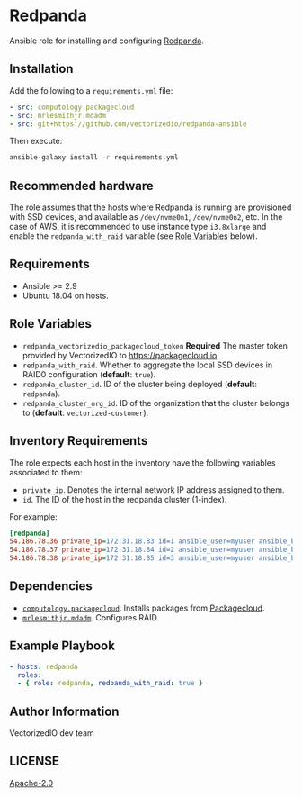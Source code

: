 # Redpanda

Ansible role for installing and configuring [Redpanda](https://vectorized.io).

## Installation

Add the following to a `requirements.yml` file:

```yaml
- src: computology.packagecloud
- src: mrlesmithjr.mdadm
- src: git+https://github.com/vectorizedio/redpanda-ansible
```

Then execute:

```bash
ansible-galaxy install -r requirements.yml
```

## Recommended hardware

The role assumes that the hosts where Redpanda is running are 
provisioned with SSD devices, and available as `/dev/nvme0n1`, 
`/dev/nvme0n2`, etc. In the case of AWS, it is recommended to use 
instance type `i3.8xlarge` and enable the `redpanda_with_raid` 
variable (see [Role Variables](#-role-variables) below).

## Requirements

  * Ansible >= 2.9
  * Ubuntu 18.04 on hosts.

## Role Variables

  * `redpanda_vectorizedio_packagecloud_token` **Required** The master 
    token provided by VectorizedIO to <https://packagecloud.io>.
  * `redpanda_with_raid`. Whether to aggregate the local SSD devices 
    in RAID0 configuration (**default**: `true`).
  * `redpanda_cluster_id`. ID of the cluster being deployed 
    (**default**: `redpanda`).
  * `redpanda_cluster_org_id`. ID of the organization that the cluster 
    belongs to (**default**: `vectorized-customer`).

## Inventory Requirements

The role expects each host in the inventory have the following 
variables associated to them:

  * `private_ip`. Denotes the internal network IP address assigned to 
  them.
  * `id`. The ID of the host in the redpanda cluster (1-index).

For example:

```ini
[redpanda]
54.186.78.36 private_ip=172.31.18.83 id=1 ansible_user=myuser ansible_become=True
54.186.78.37 private_ip=172.31.18.84 id=2 ansible_user=myuser ansible_become=True
54.186.78.38 private_ip=172.31.18.85 id=3 ansible_user=myuser ansible_become=True
```

## Dependencies

  * [`computology.packagecloud`](https://github.com/computology/packagecloud-ansible-role). 
    Installs packages from [Packagecloud](https://packagecloud.io).
  * [`mrlesmithjr.mdadm`](https://github.com/mrlesmithjr/ansible-mdadm/). Configures RAID.

## Example Playbook

```yaml
- hosts: redpanda
  roles:
  - { role: redpanda, redpanda_with_raid: true }
```

## Author Information

VectorizedIO dev team

## LICENSE

[Apache-2.0](./LICENSE)
